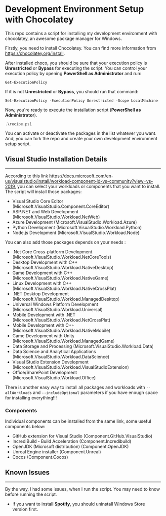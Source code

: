 # Development Environment Setup with Chocolatey
This repo contains a script for installing my development environment with chocolatey, an awesome package manager for Windows.

Firstly, you need to install Chocolatey. You can find more information from https://chocolatey.org/install. 

After installed choco, you should be sure that your execution policy is **Unrestricted** or **Bypass** for executing the script. You can control your execution policy by opening **PowerShell as Administrator** and run:
    
    Get-ExecutionPolicy

If it is not **Unrestricted** or **Bypass**, you should run that command:

    Set-ExecutionPolicy -ExecutionPolicy Unrestricted -Scope LocalMachine
    
Now, you're ready to execute the installation script (**PowerShell as Administrator**).
    
    .\recipe.ps1
    
You can activate or deactivate the packages in the list whatever you want. And, you can fork the repo and create your own development environment setup script.

## Visual Studio Installation Details
-------------
According to this link https://docs.microsoft.com/en-us/visualstudio/install/workload-component-id-vs-community?view=vs-2019, 
you can select your workloads or components that you want to install. The script will install those packages:
  - Visual Studio Core Editor (Microsoft.VisualStudio.Component.CoreEditor)
  - ASP.NET and Web Development (Microsoft.VisualStudio.Workload.NetWeb)
  - Azure Development (Microsoft.VisualStudio.Workload.Azure)
  - Python Development (Microsoft.VisualStudio.Workload.Python)
  - Node.js Development (Microsoft.VisualStudio.Workload.Node)

You can also add those packages depends on your needs :  
  - .Net Core Cross-platform Development (Microsoft.VisualStudio.Workload.NetCoreTools)
  - Desktop Development with C++ (Microsoft.VisualStudio.Workload.NativeDesktop)
  - Game Development with C++ (Microsoft.VisualStudio.Workload.NativeGame)
  - Linux Development with C++ (Microsoft.VisualStudio.Workload.NativeCrossPlat)
  - .NET Desktop Development (Microsoft.VisualStudio.Workload.ManagedDesktop)
  - Universal Windows Platform Development (Microsoft.VisualStudio.Workload.Universal)
  - Mobile Development with .NET (Microsoft.VisualStudio.Workload.NetCrossPlat)
  - Mobile Development with C++ (Microsoft.VisualStudio.Workload.NativeMobile)
  - Game Development with Unity (Microsoft.VisualStudio.Workload.ManagedGame)
  - Data Storage and Processing (Microsoft.VisualStudio.Workload.Data)
  - Data Science and Analytical Applications (Microsoft.VisualStudio.Workload.DataScience)
  - Visual Studio Extension Development (Microsoft.VisualStudio.Workload.VisualStudioExtension)
  - Office/SharePoint Development (Microsoft.VisualStudio.Workload.Office)
  
There is another easy way to install all packages and workloads with `--allWorkloads` and `--includeOptional` parameters if you have enough space for installing everything!!!

### Components
Individual components can be installed from the same link, 
some useful components below:
  - GitHub extension for Visual Studio (Component.GitHub.VisualStudio)
  - IncrediBuild - Build Acceleration (Component.Incredibuild)
  - OpenJDK (Microsoft distribution) (Component.OpenJDK)
  - Unreal Engine installer (Component.Unreal)
  - Cocos (Component.Cocos)

## Known Issues
-------------

By the way, I had some issues, when I run the script. You may need to know before running the script.
- If you want to install **Spotify**, you should uninstall Windows Store version first.
